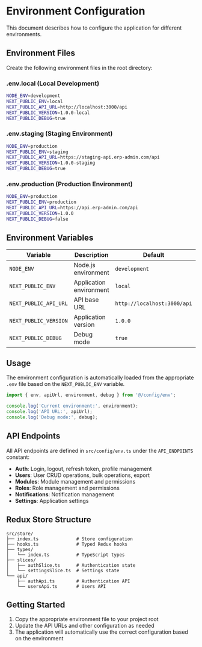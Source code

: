 # Environment Configuration

This document describes how to configure the application for different environments.

## Environment Files

Create the following environment files in the root directory:

### .env.local (Local Development)
```bash
NODE_ENV=development
NEXT_PUBLIC_ENV=local
NEXT_PUBLIC_API_URL=http://localhost:3000/api
NEXT_PUBLIC_VERSION=1.0.0-local
NEXT_PUBLIC_DEBUG=true
```

### .env.staging (Staging Environment)
```bash
NODE_ENV=production
NEXT_PUBLIC_ENV=staging
NEXT_PUBLIC_API_URL=https://staging-api.erp-admin.com/api
NEXT_PUBLIC_VERSION=1.0.0-staging
NEXT_PUBLIC_DEBUG=true
```

### .env.production (Production Environment)
```bash
NODE_ENV=production
NEXT_PUBLIC_ENV=production
NEXT_PUBLIC_API_URL=https://api.erp-admin.com/api
NEXT_PUBLIC_VERSION=1.0.0
NEXT_PUBLIC_DEBUG=false
```

## Environment Variables

| Variable | Description | Default | Required |
|----------|-------------|---------|----------|
| `NODE_ENV` | Node.js environment | `development` | Yes |
| `NEXT_PUBLIC_ENV` | Application environment | `local` | Yes |
| `NEXT_PUBLIC_API_URL` | API base URL | `http://localhost:3000/api` | Yes |
| `NEXT_PUBLIC_VERSION` | Application version | `1.0.0` | No |
| `NEXT_PUBLIC_DEBUG` | Debug mode | `true` | No |

## Usage

The environment configuration is automatically loaded from the appropriate `.env` file based on the `NEXT_PUBLIC_ENV` variable.

```typescript
import { env, apiUrl, environment, debug } from '@/config/env';

console.log('Current environment:', environment);
console.log('API URL:', apiUrl);
console.log('Debug mode:', debug);
```

## API Endpoints

All API endpoints are defined in `src/config/env.ts` under the `API_ENDPOINTS` constant:

- **Auth**: Login, logout, refresh token, profile management
- **Users**: User CRUD operations, bulk operations, export
- **Modules**: Module management and permissions
- **Roles**: Role management and permissions
- **Notifications**: Notification management
- **Settings**: Application settings

## Redux Store Structure

```
src/store/
├── index.ts              # Store configuration
├── hooks.ts              # Typed Redux hooks
├── types/
│   └── index.ts          # TypeScript types
├── slices/
│   ├── authSlice.ts      # Authentication state
│   └── settingsSlice.ts  # Settings state
└── api/
    ├── authApi.ts        # Authentication API
    └── usersApi.ts       # Users API
```

## Getting Started

1. Copy the appropriate environment file to your project root
2. Update the API URLs and other configuration as needed
3. The application will automatically use the correct configuration based on the environment
